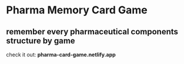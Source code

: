 # Pharma Memory Card Game

## remember every pharmaceutical components structure by game

check it out: **pharma-card-game.netlify.app** 

